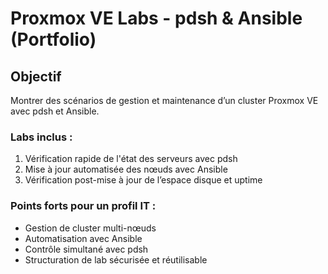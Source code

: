 # Proxmox VE Labs - pdsh & Ansible (Portfolio)

## Objectif
Montrer des scénarios de gestion et maintenance d’un cluster Proxmox VE avec pdsh et Ansible.

### Labs inclus :
1. Vérification rapide de l'état des serveurs avec pdsh
2. Mise à jour automatisée des nœuds avec Ansible
3. Vérification post-mise à jour de l’espace disque et uptime

### Points forts pour un profil IT :
- Gestion de cluster multi-nœuds
- Automatisation avec Ansible
- Contrôle simultané avec pdsh
- Structuration de lab sécurisée et réutilisable
